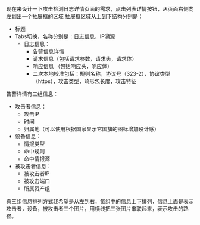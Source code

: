 现在来设计一下攻击检测日志详情页面的需求，点击列表详情按钮，从页面右侧向左划出一个抽屉框的区域
抽屉框区域从上到下结构分别是：
- 标题
- Tabs切换，名称分别是：日志信息，IP溯源
  - 日志信息：
    - 告警信息详情
    - 请求信息（包括请求参数，请求头，请求体）
    - 响应信息 （包括响应头，响应体）
    - 二次本地校准包括：规则名称，协议号（323-2），协议类型（https），攻击类型，畸形包长度，攻击特征


告警详情有三组信息：
- 攻击者信息：
  - 攻击IP
  - 时间
  - 归属地（可以使用根据国家显示它国旗的图标增加设计感）
- 设备信息：
  - 情报类型
  - 命中规则
  - 命中情报源
- 被攻击者信息：
  - 被攻击者IP
  - 被攻击端口
  - 所属资产组

真三组信息排列方式我希望是从左到右，每组中的信息上下排列，信息上面是表示攻击者，设备，被攻击者三个图片，用横线把三张图片串联起来，表示攻击的路径。